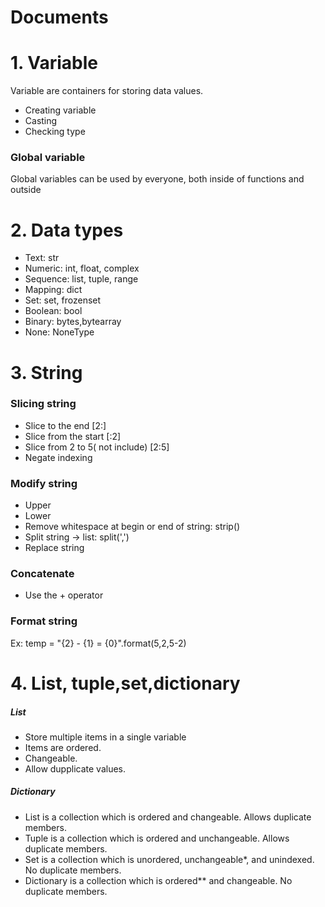 # Documents

# 1. Variable
Variable are containers for storing data values.
- Creating variable
- Casting
- Checking type

### Global variable
Global variables can be used by everyone, both inside of functions and outside

# 2. Data types
- Text: str
- Numeric: int, float, complex
- Sequence: list, tuple, range
- Mapping: dict
- Set: set, frozenset
- Boolean: bool
- Binary: bytes,bytearray
- None: NoneType

# 3. String
### Slicing string
- Slice to the end [2:]
- Slice from the start [:2]
- Slice from 2 to 5( not include) [2:5]
- Negate indexing 
### Modify string
- Upper
- Lower
- Remove whitespace at begin or end of string: strip()
- Split string -> list: split(',')
- Replace string
### Concatenate
- Use the + operator

### Format string
Ex: temp = "{2} - {1} = {0}".format(5,2,5-2)

# 4. List, tuple,set,dictionary
##### List
- Store multiple items in a single variable
- Items are ordered.
- Changeable.
- Allow dupplicate values.

##### Dictionary

- List is a collection which is ordered and changeable. Allows duplicate members.
- Tuple is a collection which is ordered and unchangeable. Allows duplicate members.
- Set is a collection which is unordered, unchangeable*, and unindexed. No duplicate members.
- Dictionary is a collection which is ordered** and changeable. No duplicate members.


